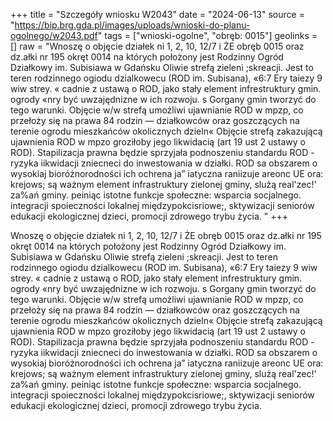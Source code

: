 +++
title = "Szczegóły wniosku W2043"
date = "2024-06-13"
source = "https://bip.brg.gda.pl/images/uploads/wnioski-do-planu-ogolnego/w2043.pdf"
tags = ["wnioski-ogolne", "obręb: 0015"]
geolinks = []
raw = "Wnoszę o objęcie działek ni 1, 2, 10, 12/7 i ŻE obręb 0015 oraz dz.ałki nr 195 okręt 0014 na których położony jest Rodzinny Ogród Działkowy im. Subisiawa w Gdańsku Oliwie strefą zieleni  ;skreacji. Jest to teren rodzinnego ogiodu dzialkowecu (ROD im. Subisana), «6:7 Ery taiezy 9 wiw strey. « cadnie z ustawą o ROD, jako stały element infrestruktury gmin. ogrody «nry być uwzajędnizne w ich rozwoju. s Gorgany gmin tworzyć do tego warunki. Objęcie w/w strefą umożliwi ujawnianie ROD w mpzp, co przełoży się na prawa 84 rodzin — działkowców oraz goszczących na terenie ogrodu mieszkańców okolicznych dzieln« Objęcie strefą zakazującą ujawnienia ROD w mpzo groziłoby jego likwidacią (art 19 ust 2 ustawy o ROD). Stapilizacja prawna będzie sprzyjała podnoszeniu standardu ROD - ryzyka iikwidacji zniecneci do inwestowania w działki. ROD sa obszarem o wysokiaj bioróżnorodności ich ochrena ja” iatyczna raniizuje areonc UE ora: krejows; są ważnym element infrastruktury zielonej gminy, slużą real'zec!' za%ań gminy. peiniąc istotne funkcje społeczne: wsparcia socjalnego. integracji spoieczności lokalnej  międzypokcisriowe;, sktywizacji seniorów edukacji ekologicznej dzieci, promocji zdrowego trybu życia. "
+++

Wnoszę o objęcie działek ni 1, 2, 10, 12/7 i ŻE obręb 0015 oraz dz.ałki nr 195 okręt 0014 na
których położony jest Rodzinny Ogród Działkowy im. Subisiawa w Gdańsku Oliwie strefą zieleni  ;skreacji.
Jest to teren rodzinnego ogiodu dzialkowecu (ROD im. Subisana), «6:7 Ery taiezy 9 wiw strey. « cadnie z
ustawą o ROD, jako stały element infrestruktury gmin. ogrody «nry być uwzajędnizne w ich rozwoju. s Gorgany
gmin tworzyć do tego warunki. Objęcie w/w strefą umożliwi ujawnianie ROD w mpzp, co przełoży się na prawa
84 rodzin — działkowców oraz goszczących na terenie ogrodu mieszkańców okolicznych dzieln« Objęcie
strefą zakazującą ujawnienia ROD w mpzo groziłoby jego likwidacią (art 19 ust 2 ustawy o ROD). Stapilizacja
prawna będzie sprzyjała podnoszeniu standardu ROD - ryzyka iikwidacji zniecneci do inwestowania w działki.
ROD sa obszarem o wysokiaj bioróżnorodności ich ochrena ja” iatyczna raniizuje areonc UE ora: krejows; są
ważnym element infrastruktury zielonej gminy, slużą real'zec!' za%ań gminy. peiniąc istotne funkcje społeczne:
wsparcia socjalnego. integracji spoieczności lokalnej  międzypokcisriowe;, sktywizacji seniorów edukacji
ekologicznej dzieci, promocji zdrowego trybu życia.



